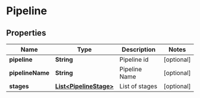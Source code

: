 
# Pipeline

## Properties
Name | Type | Description | Notes
------------ | ------------- | ------------- | -------------
**pipeline** | **String** | Pipeline id |  [optional]
**pipelineName** | **String** | Pipeline Name |  [optional]
**stages** | [**List&lt;PipelineStage&gt;**](PipelineStage.md) | List of stages |  [optional]




